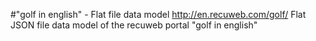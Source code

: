 #"golf in english" - Flat file data model
http://en.recuweb.com/golf/
Flat JSON file data model of the recuweb portal "golf in english"
